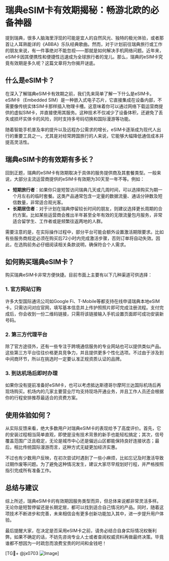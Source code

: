 # 瑞典eSIM卡有效期揭秘：畅游北欧的必备神器

提到瑞典，很多人脑海里浮现的可能是宜人的自然风光、独特的极光体验，或者那首让人耳熟能详的《ABBA》乐队经典歌曲。然而，对于计划前往瑞典旅行或工作的朋友来说，有一件事绝对不能忽视——那就是如何解决手机网络问题。近年来，eSIM卡因其便携性和便捷性迅速成为全球旅行者的宠儿。那么，瑞典的eSIM卡究竟有效期是多久呢？这篇文章将为你揭开谜底。

## 什么是eSIM卡？

在深入了解瑞典eSIM卡有效期之前，我们先来简单了解一下什么是eSIM卡。eSIM卡（Embedded SIM）是一种嵌入式电子芯片，它直接集成在设备内部，不需要像传统实体SIM卡那样插入物理卡槽。这意味着你可以通过网络下载运营商提供的虚拟SIM卡，并直接使用其服务。这种技术不仅减少了设备体积，还避免了丢失或损坏实体卡的风险，同时支持多号码切换和国际漫游等功能。

随着智能手机普及率的提升以及远程办公需求的增长，eSIM卡逐渐成为现代人出行的重要工具之一。尤其是对经常跨国旅行的人来说，它能够大幅降低通信成本并提高灵活性。

## 瑞典eSIM卡的有效期有多长？

回到正题，瑞典的eSIM卡有效期取决于具体的服务提供商及其套餐类型。一般来说，大部分主流运营商提供的eSIM卡有效期为30天至一年不等。例如：

- **短期旅行者**：如果你只是短暂访问瑞典几天或几周时间，可以选择购买为期一个月左右的临时套餐。这类产品通常包含一定量的数据流量、通话分钟数及短信数量，非常适合观光客。
- **长期居住者**：对于计划在瑞典停留较长时间的朋友，则建议选择更长周期的合约方案。比如某些运营商会推出半年甚至全年有效的无限流量包月服务，非常适合留学生、工作者或是频繁往返两地的人群。

需要注意的是，在实际操作过程中，部分平台可能会额外设置激活期限要求。比如有些服务商规定必须在购买后72小时内完成激活步骤，否则订单将自动失效。因此，在选购前务必仔细阅读相关条款说明，确保符合个人需求。

## 如何购买瑞典eSIM卡？

购买瑞典eSIM卡非常方便快捷。目前市面上主要有以下几种渠道可供选择：

### 1. 官方网站订购
许多大型国际通讯公司如Google Fi、T-Mobile等都支持在线申请瑞典本地eSIM卡。只需访问对应官网，填写基本信息并上传护照照片即可完成注册流程。支付完成后，你会收到一份二维码链接，只需将该链接输入手机设置页面即可成功安装新号码。

### 2. 第三方代理平台
除了官方途径外，还有一些专注于跨境通信服务的专业网站也可以提供类似产品。这些第三方平台往往价格更具竞争力，并且提供更多个性化选项。不过由于涉及到中间商环节，所以在挑选时一定要认准正规资质认证的品牌。

### 3. 到达机场后即时办理
如果你没有提前准备好eSIM卡，也可以考虑抵达斯德哥尔摩阿兰达国际机场后再现场购买。机场内的几家主要营业厅均支持现场开通业务，并且工作人员还会根据你的行程安排推荐最适合的资费方案。

## 使用体验如何？

从实际反馈来看，绝大多数用户对瑞典eSIM卡的表现给予了高度评价。首先，它的安装过程相当简单直观，即使是没有技术背景的新手也能轻松搞定；其次，信号覆盖范围广泛且稳定，无论是城市中心还是偏远山区都能保持良好连接状态；最后，相比传统国际漫游而言，这种方式无疑更加经济实惠。

不过也有少数用户反映，在初次尝试时遇到了一些小麻烦，比如忘记及时激活导致过期作废等问题。为了避免这种情况发生，建议大家尽早规划好行程，并严格按照指引完成所有准备工作。

## 总结与建议

综上所述，瑞典eSIM卡的有效期因服务类型而异，但总体来说都非常灵活多样。无论你是短暂停留还是长期定居，都可以找到适合自己情况的产品。同时，随着这项技术不断进步和完善，未来相信会有更多创新功能加入其中，进一步提升用户体验。

最后提醒大家，在决定是否采用eSIM卡之前，请务必结合自身实际情况权衡利弊。如果不确定的话，不妨先咨询专业人士或者查阅权威资料再做最终决策。毕竟谁都不想因为一时疏忽而浪费宝贵的时间和金钱吧！

[TG💪+ @jx0703 ![Image](https://github.com/user-attachments/assets/dbca1d08-cadb-493c-b0ec-ad6f7a83f270)]